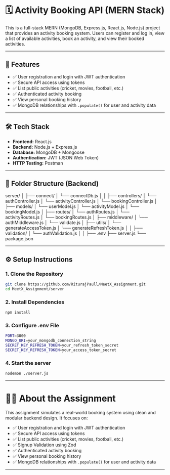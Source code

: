 # 🗓️ Activity Booking API (MERN Stack)

This is a full-stack MERN (MongoDB, Express.js, React.js, Node.js) project that provides an activity booking system. Users can register and log in, view a list of available activities, book an activity, and view their booked activities.

---

## 📌 Features

- ✅ User registration and login with JWT authentication  
- ✅ Secure API access using tokens  
- ✅ List public activities (cricket, movies, football, etc.)  
- ✅ Authenticated activity booking  
- ✅ View personal booking history  
- ✅ MongoDB relationships with `.populate()` for user and activity data

---

## 🛠 Tech Stack

- **Frontend:** React.js  
- **Backend:** Node.js + Express.js  
- **Database:** MongoDB + Mongoose  
- **Authentication:** JWT (JSON Web Token)  
- **HTTP Testing:** Postman

---

## 📂 Folder Structure (Backend)

server/
│
├── connect/
│ └── connectDb.js
│
│
├── controllers/
│ └── authController.js
│ └── activityController.js
│ └── bookingController.js
│
├── models/
│ └── userModel.js
│ └── activityModel.js
│ └── bookingModel.js
│
├── routes/
│ └── authRoutes.js
│ └── activityRoutes.js
│ └── bookingRoutes.js
│
├── middleware/
│ └── authMiddleware.js
│ └── validate.js
│
├── utils/
│ └── generateAccessToken.js
│ └── generateRefreshToken.js
│
│
├── validation/
│ └── authValidation.js
│
│
├── .env
├── server.js
└── package.json


---

## ⚙️ Setup Instructions

### 1. Clone the Repository

```bash
git clone https://github.com/RiturajPaull/MeetX_Assignment.git
cd MeetX_Assignment/server

```

### 2. Install Dependencies

```bash
npm install
```

### 3. Configure .env File

```bash
PORT=3000
MONGO_URI=your_mongodb_connection_string
SECRET_KEY_REFRESH_TOKEN=your_refresh_token_secret
SECRET_KEY_REFRESH_TOKEN=your_access_token_secret
```

### 4. Start the server 

```bash
nodemon ./server.js
```

---

# 🧑‍💻 About the Assignment

This assignment simulates a real-world booking system using clean and modular backend design. It focuses on:

- ✅ User registration and login with JWT authentication  
- ✅ Secure API access using tokens  
- ✅ List public activities (cricket, movies, football, etc.)
- ✅ Signup Validation using Zod  
- ✅ Authenticated activity booking  
- ✅ View personal booking history  
- ✅ MongoDB relationships with `.populate()` for user and activity data

---



